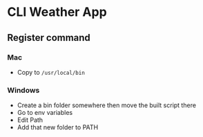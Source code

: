 # CLI Weather App

## Register command

### Mac
- Copy to `/usr/local/bin`
### Windows
- Create a bin folder somewhere then move the built script there
- Go to env variables
- Edit Path
- Add that new folder to PATH
